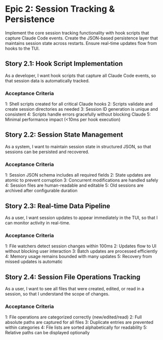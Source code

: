 # Epic 2: Session Tracking & Persistence

Implement the core session tracking functionality with hook scripts that capture Claude Code events. Create the JSON-based persistence layer that maintains session state across restarts. Ensure real-time updates flow from hooks to the TUI.

## Story 2.1: Hook Script Implementation

As a developer,
I want hook scripts that capture all Claude Code events,
so that session data is automatically tracked.

### Acceptance Criteria
1: Shell scripts created for all critical Claude hooks
2: Scripts validate and create session directories as needed
3: Session ID generation is unique and consistent
4: Scripts handle errors gracefully without blocking Claude
5: Minimal performance impact (<10ms per hook execution)

## Story 2.2: Session State Management

As a system,
I want to maintain session state in structured JSON,
so that sessions can be persisted and recovered.

### Acceptance Criteria
1: Session JSON schema includes all required fields
2: State updates are atomic to prevent corruption
3: Concurrent modifications are handled safely
4: Session files are human-readable and editable
5: Old sessions are archived after configurable duration

## Story 2.3: Real-time Data Pipeline

As a user,
I want session updates to appear immediately in the TUI,
so that I can monitor activity in real-time.

### Acceptance Criteria
1: File watchers detect session changes within 100ms
2: Updates flow to UI without blocking user interaction
3: Batch updates are processed efficiently
4: Memory usage remains bounded with many updates
5: Recovery from missed updates is automatic

## Story 2.4: Session File Operations Tracking

As a user,
I want to see all files that were created, edited, or read in a session,
so that I understand the scope of changes.

### Acceptance Criteria
1: File operations are categorized correctly (new/edited/read)
2: Full absolute paths are captured for all files
3: Duplicate entries are prevented within categories
4: File lists are sorted alphabetically for readability
5: Relative paths can be displayed optionally
